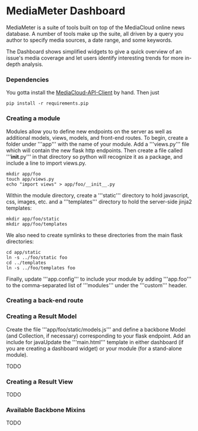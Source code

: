 # MediaMeter Dashboard

MediaMeter is a suite of tools built on top of the MediaCloud online news database. A 
number of tools make up the suite, all driven by a query you author to specify media 
sources, a date range, and some keywords.

The Dashboard shows simplified widgets to give a quick overview of an issue's 
media coverage and let users identify interesting trends for more in-depth analysis. 

### Dependencies

You gotta install the [MediaCloud-API-Client](https://github.com/c4fcm/MediaCloud-API-Client) 
by hand.  Then just
```
pip install -r requirements.pip
```

### Creating a module

Modules allow you to define new endpoints on the server as well as
additional models, views, models, and front-end routes.
To begin, create a folder under '''app''' with the name of your module.
Add a '''views.py''' file which will contain the new flask http endpoints.
Then create a file called '''__init__.py''' in that directory so python will
recognize it as a package, and include a line to import views.py.

    mkdir app/foo
    touch app/views.py
    echo "import views" > app/foo/__init__.py
    
Within the module directory, create a '''static''' directory to hold javascript,
css, images, etc. and a '''templates''' directory to hold the server-side
jinja2 templates:

    mkdir app/foo/static
    mkdir app/foo/templates
    
We also need to create symlinks to these directories from the main flask
directories:

    cd app/static
    ln -s ../foo/static foo
    cd ../templates
    ln -s ../foo/templates foo

Finally, update '''app.config''' to include your module by adding '''app.foo'''
to the comma-separated list of '''modules''' under the '''custom''' header.

### Creating a back-end route

### Creating a Result Model

Create the file '''app/foo/static/models.js''' and define a backbone
Model (and Collection, if necessary) corresponding to your flask endpoint.
Add an include for javaUpdate the '''main.html''' template in either dashboard (if you are creating
a dashboard widget) or your module (for a stand-alone module).

TODO

### Creating a Result View ###

TODO

### Available Backbone Mixins ###

TODO
